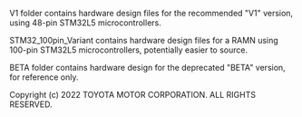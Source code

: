 V1 folder contains hardware design files for the recommended "V1" version, using 48-pin STM32L5 microcontrollers.

STM32_100pin_Variant contains hardware design files for a RAMN using 100-pin STM32L5 microcontrollers, potentially easier to source.

BETA folder contains hardware design for the deprecated "BETA" version, for reference only.

Copyright (c) 2022 TOYOTA MOTOR CORPORATION. ALL RIGHTS RESERVED.
